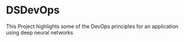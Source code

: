 # DSDevOps
This Project highlights some of the DevOps principles for an application using deep neural networks
